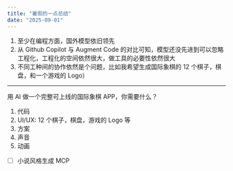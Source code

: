 ```yaml
---
title: "暑假的一点总结"
date: "2025-09-01"
---
```


1. 至少在编程方面，国外模型依旧领先
2. 从 Github Copilot 与 Augment Code 的对比可知，模型还没先进到可以忽略工程化，工程化的空间依然很大，做工具的必要性依然很大
3. 不同工种间的协作依然是个问题，比如我希望生成国际象棋的 12 个棋子，棋盘，和一个游戏的 Logo）


----
用 AI 做一个完整可上线的国际象棋 APP，你需要什么？

1. 代码
2. UI/UX: 12 个棋子，棋盘，游戏的 Logo 等
3. 方案
4. 声音
5. 动画

- [ ] 小说风格生成 MCP